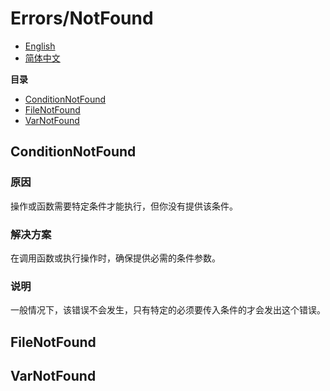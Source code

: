 # Errors/NotFound
- [English](READMD.md)
- [简体中文](README.zh-CN.md)

**目录**
- [ConditionNotFound](#conditionnotfound)
- [FileNotFound](#filenotfound)
- [VarNotFound](#varnotfound)

## ConditionNotFound
### 原因
操作或函数需要特定条件才能执行，但你没有提供该条件。

### 解决方案
在调用函数或执行操作时，确保提供必需的条件参数。

### 说明
一般情况下，该错误不会发生，只有特定的必须要传入条件的才会发出这个错误。

## FileNotFound

## VarNotFound


